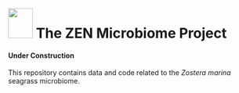 # <img src="figures/plant_vec.jpg" width=50, height=61)> The ZEN Microbiome Project   
  
#### Under Construction  
  
This repository contains data and code related to the *Zostera marina* seagrass microbiome.

